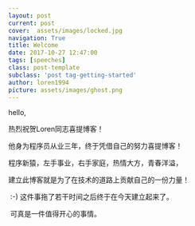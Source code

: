 ```yaml
---
layout: post
current: post
cover:  assets/images/locked.jpg
navigation: True
title: Welcome
date: 2017-10-27 12:47:00
tags: [speeches]
class: post-template
subclass: 'post tag-getting-started'
author: loren1994
picture: assets/images/ghost.png
---
```

hello,

   热烈祝贺Loren同志喜提博客！
   
   他身为程序员从业三年，终于凭借自己的努力喜提博客！
   
   程序新猿，左手事业，右手家庭，热情大方，青春洋溢，
   
   建立此博客就是为了在技术的道路上贡献自己的一份力量！

​   :-) 这件事拖了若干时间之后终于在今天建立起来了。

​   可真是一件值得开心的事情。